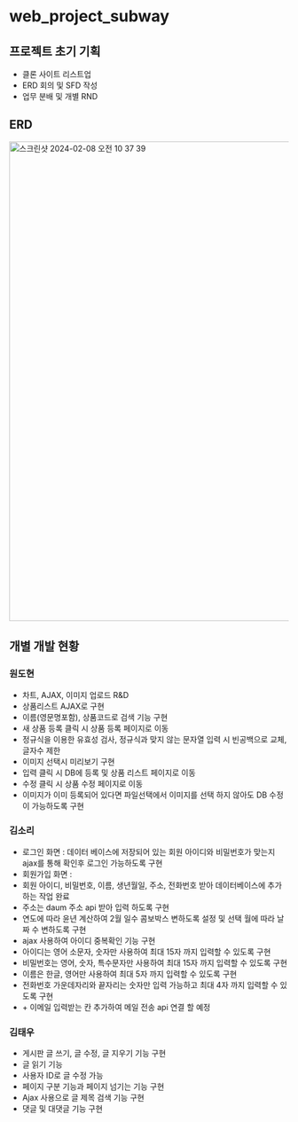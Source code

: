 # web_project_subway
<h2>프로젝트 초기 기획</h2>
<ul>
  <li>클론 사이트 리스트업<br>
  <li>ERD 회의 및 SFD 작성<br>
  <li>업무 분배 및 개별 RND<br>
</ul>
<h2>ERD</h2>
<img width="865" alt="스크린샷 2024-02-08 오전 10 37 39" src="https://github.com/HnG8N/web_project_subway/assets/151720731/ff76684f-3ae4-4eb3-9f5b-a6ce1c79a8e4">
<h2>개별 개발 현황</h2>
<h3>원도현</h3>
<ul>
  <li>차트, AJAX, 이미지 업로드 R&D</li>
  <li>상품리스트 AJAX로 구현</li>
  <li>이름(영문명포함), 상품코드로 검색 기능 구현</li>
  <li>새 상품 등록 클릭 시 상품 등록 페이지로 이동</li>
  <li>정규식을 이용한 유효성 검사, 정규식과 맞지 않는 문자열 입력 시 빈공백으로 교체, 글자수 제한</li>
  <li>이미지 선택시 미리보기 구현</li>
  <li>입력 클릭 시 DB에 등록 및 상품 리스트 페이지로 이동</li>
  <li>수정 클릭 시 상품 수정 페이지로 이동</li>
  <li>이미지가 이미 등록되어 있다면 파일선택에서 이미지를 선택 하지 않아도 DB 수정이 가능하도록 구현</li>
</ul>
<h3>김소리</h3>
<ul>
  <li>로그인 화면 : 데이터 베이스에 저장되어 있는 회원 아이디와 비밀번호가 맞는지 ajax를 통해 확인후 로그인 가능하도록 구현</li>
  <li>회원가입 화면 :</li>
  <li>회원 아이디, 비밀번호, 이름, 생년월일, 주소, 전화번호 받아 데이터베이스에 추가하는 작업 완료</li>
  <li>주소는 daum 주소 api 받아 입력 하도록 구현</li>
  <li>연도에 따라 윤년 계산하여 2월 일수 콤보박스 변하도록 설정 및 선택 월에 따라 날짜 수 변하도록 구현</li>
  <li>ajax 사용하여 아이디 중복확인 기능 구현</li>
  <li>아이디는 영어 소문자, 숫자만 사용하여 최대 15자 까지 입력할 수 있도록 구현</li>
  <li>비밀번호는 영어, 숫자, 특수문자만 사용하여 최대 15자 까지 입력할 수 있도록 구현</li>
  <li>이름은 한글, 영어만 사용하여 최대 5자 까지 입력할 수 있도록 구현</li>
  <li>전화번호 가운데자리와 끝자리는 숫자만 입력 가능하고 최대 4자 까지 입력할 수 있도록 구현</li>
  <li>+ 이메일 입력받는 칸 추가하여 메일 전송 api 연결 할 예정</li>
</ul>
<h3>김태우</h3>
<ul>
  <li>게시판 글 쓰기, 글 수정, 글 지우기 기능 구현</li>
  <li>글 읽기 기능
  <li>사용자 ID로 글 수정 가능</li>
  <li>페이지 구분 기능과 페이지 넘기는 기능 구현</li>
  <li>Ajax 사용으로 글 제목 검색 기능 구현</li>
  <li>댓글 및 대댓글 기능 구현</li>
</ul>
